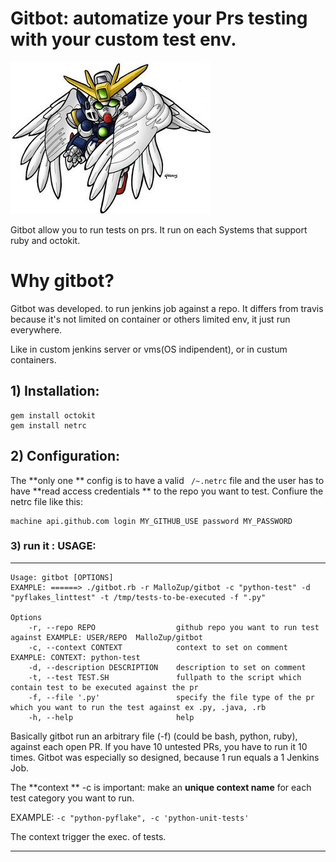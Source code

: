 # Gitbot: automatize your Prs testing with your custom test env.

![GUNDAM image](help/gundam.jpg)

Gitbot allow you to run tests on prs. It run on each Systems that support ruby and octokit.

# Why gitbot?

Gitbot was developed. to run jenkins job against a repo.
It differs from travis because it's not limited on container or others limited env, it just run everywhere.

Like in custom jenkins server or vms(OS indipendent), or in custum containers.


## 1) Installation:

```console
gem install octokit
gem install netrc
```

## 2) Configuration:

The **only one ** config is to have a valid ``` /~.netrc``` file and the user has to have **read access credentials ** to the repo you want to test.
Confiure the netrc file like this:

```
machine api.github.com login MY_GITHUB_USE password MY_PASSWORD
```

### 3) run it : USAGE:
************************************************
```console
Usage: gitbot [OPTIONS] 
EXAMPLE: ======> ./gitbot.rb -r MalloZup/gitbot -c "python-test" -d "pyflakes_linttest" -t /tmp/tests-to-be-executed -f ".py"

Options
    -r, --repo REPO                  github repo you want to run test against EXAMPLE: USER/REPO  MalloZup/gitbot
    -c, --context CONTEXT            context to set on comment EXAMPLE: CONTEXT: python-test
    -d, --description DESCRIPTION    description to set on comment
    -t, --test TEST.SH               fullpath to the script which contain test to be executed against the pr
    -f, --file '.py'                 specify the file type of the pr which you want to run the test against ex .py, .java, .rb
    -h, --help                       help
```

Basically gitbot run an arbitrary file (-f) (could be bash, python, ruby), against each open PR.
If you have 10 untested PRs, you have to run it 10 times. 
Gitbot was especially so designed, because 1 run equals a 1 Jenkins Job.

The **context ** -c  is important: make an **unique context name** for each test category you want to run.

EXAMPLE: 
```-c "python-pyflake", -c 'python-unit-tests'```

The context trigger the exec. of tests.


************************************************
